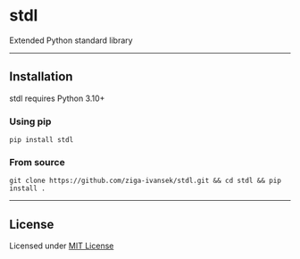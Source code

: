 # stdl
Extended Python standard library
___
## Installation
stdl requires Python 3.10+
### Using pip
```
pip install stdl
```
### From source
```
git clone https://github.com/ziga-ivansek/stdl.git && cd stdl && pip install .
```
___
## License
Licensed under [MIT License](./LICENSE.txt)
